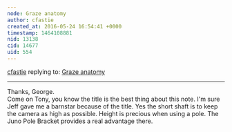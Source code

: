 ```yaml
---
node: Graze anatomy
author: cfastie
created_at: 2016-05-24 16:54:41 +0000
timestamp: 1464108881
nid: 13138
cid: 14677
uid: 554
---
```




[cfastie](../profile/cfastie) replying to: [Graze anatomy](../notes/cfastie/05-23-2016/graze-anatomy)

----
Thanks, George.  
Come on Tony, you know the title is the best thing about this note. I'm sure Jeff gave me a barnstar because of the title.
Yes the short shaft is to keep the camera as high as possible. Height is precious when using a pole. The Juno Pole Bracket provides a real advantage there.